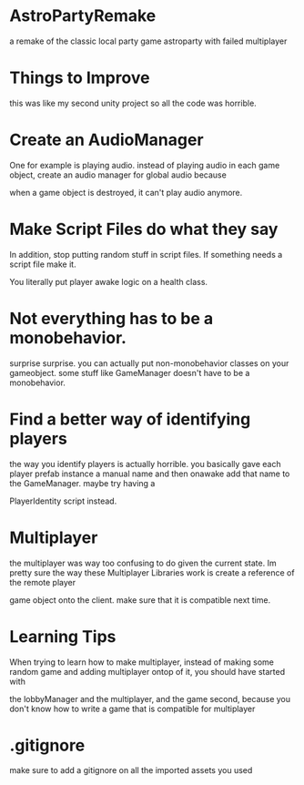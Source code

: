 # AstroPartyRemake

a remake of the classic local party game astroparty with failed multiplayer

# Things to Improve

this was like my second unity project so all the code was horrible.

# Create an AudioManager

One for example is playing audio. instead of playing audio in each game object, create an audio manager for global audio because

when a game object is destroyed, it can't play audio anymore. 

# Make Script Files do what they say

In addition, stop putting random stuff in script files. If something needs a script file make it.

You literally put player awake logic on a health class.

# Not everything has to be a monobehavior.

surprise surprise. you can actually put non-monobehavior classes on your gameobject. some stuff like GameManager doesn't have to be a monobehavior.

# Find a better way of identifying players

the way you identify players is actually horrible. you basically gave each player prefab instance a manual name and then onawake add that name to the GameManager. maybe try having a 

PlayerIdentity script instead.

# Multiplayer

the multiplayer was way too confusing to do given the current state. Im pretty sure the way these Multiplayer Libraries work is create a reference of the remote player

game object onto the client. make sure that it is compatible next time.

# Learning Tips

When trying to learn how to make multiplayer, instead of making some random game and adding multiplayer ontop of it, you should have started with

the lobbyManager and the multiplayer, and the game second, because you don't know how to write a game that is compatible for multiplayer

# .gitignore

make sure to add a gitignore on all the imported assets you used

